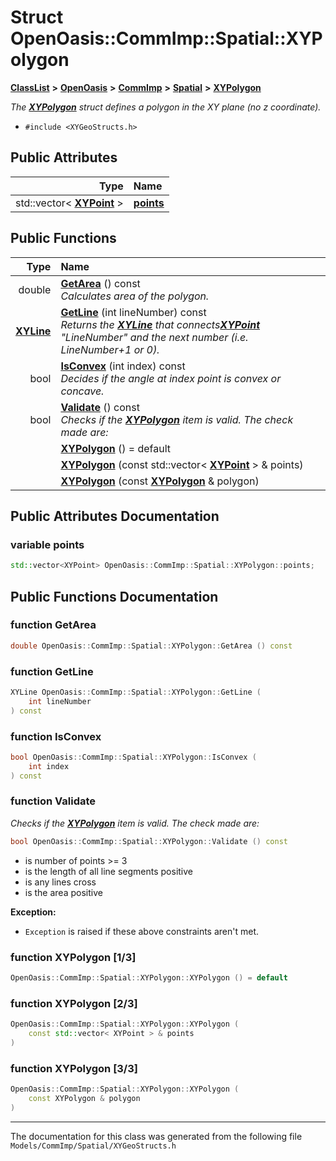 

# Struct OpenOasis::CommImp::Spatial::XYPolygon



[**ClassList**](annotated.md) **>** [**OpenOasis**](namespace_open_oasis.md) **>** [**CommImp**](namespace_open_oasis_1_1_comm_imp.md) **>** [**Spatial**](namespace_open_oasis_1_1_comm_imp_1_1_spatial.md) **>** [**XYPolygon**](struct_open_oasis_1_1_comm_imp_1_1_spatial_1_1_x_y_polygon.md)



_The_ [_**XYPolygon**_](struct_open_oasis_1_1_comm_imp_1_1_spatial_1_1_x_y_polygon.md) _struct defines a polygon in the XY plane (no z coordinate)._

* `#include <XYGeoStructs.h>`





















## Public Attributes

| Type | Name |
| ---: | :--- |
|  std::vector&lt; [**XYPoint**](struct_open_oasis_1_1_comm_imp_1_1_spatial_1_1_x_y_point.md) &gt; | [**points**](#variable-points)  <br> |
















## Public Functions

| Type | Name |
| ---: | :--- |
|  double | [**GetArea**](#function-getarea) () const<br>_Calculates area of the polygon._  |
|  [**XYLine**](struct_open_oasis_1_1_comm_imp_1_1_spatial_1_1_x_y_line.md) | [**GetLine**](#function-getline) (int lineNumber) const<br>_Returns the_ [_**XYLine**_](struct_open_oasis_1_1_comm_imp_1_1_spatial_1_1_x_y_line.md) _that connects_[_**XYPoint**_](struct_open_oasis_1_1_comm_imp_1_1_spatial_1_1_x_y_point.md) _"LineNumber" and the next number (i.e. LineNumber+1 or 0)._ |
|  bool | [**IsConvex**](#function-isconvex) (int index) const<br>_Decides if the angle at index point is convex or concave._  |
|  bool | [**Validate**](#function-validate) () const<br>_Checks if the_ [_**XYPolygon**_](struct_open_oasis_1_1_comm_imp_1_1_spatial_1_1_x_y_polygon.md) _item is valid. The check made are:_ |
|   | [**XYPolygon**](#function-xypolygon-13) () = default<br> |
|   | [**XYPolygon**](#function-xypolygon-23) (const std::vector&lt; [**XYPoint**](struct_open_oasis_1_1_comm_imp_1_1_spatial_1_1_x_y_point.md) &gt; & points) <br> |
|   | [**XYPolygon**](#function-xypolygon-33) (const [**XYPolygon**](struct_open_oasis_1_1_comm_imp_1_1_spatial_1_1_x_y_polygon.md) & polygon) <br> |




























## Public Attributes Documentation




### variable points 

```C++
std::vector<XYPoint> OpenOasis::CommImp::Spatial::XYPolygon::points;
```



## Public Functions Documentation




### function GetArea 

```C++
double OpenOasis::CommImp::Spatial::XYPolygon::GetArea () const
```






### function GetLine 

```C++
XYLine OpenOasis::CommImp::Spatial::XYPolygon::GetLine (
    int lineNumber
) const
```






### function IsConvex 

```C++
bool OpenOasis::CommImp::Spatial::XYPolygon::IsConvex (
    int index
) const
```






### function Validate 

_Checks if the_ [_**XYPolygon**_](struct_open_oasis_1_1_comm_imp_1_1_spatial_1_1_x_y_polygon.md) _item is valid. The check made are:_
```C++
bool OpenOasis::CommImp::Spatial::XYPolygon::Validate () const
```




* is number of points &gt;= 3
* is the length of all line segments positive
* is any lines cross
* is the area positive






**Exception:**


* `Exception` is raised if these above constraints aren't met. 




        



### function XYPolygon [1/3]

```C++
OpenOasis::CommImp::Spatial::XYPolygon::XYPolygon () = default
```






### function XYPolygon [2/3]

```C++
OpenOasis::CommImp::Spatial::XYPolygon::XYPolygon (
    const std::vector< XYPoint > & points
) 
```






### function XYPolygon [3/3]

```C++
OpenOasis::CommImp::Spatial::XYPolygon::XYPolygon (
    const XYPolygon & polygon
) 
```




------------------------------
The documentation for this class was generated from the following file `Models/CommImp/Spatial/XYGeoStructs.h`

